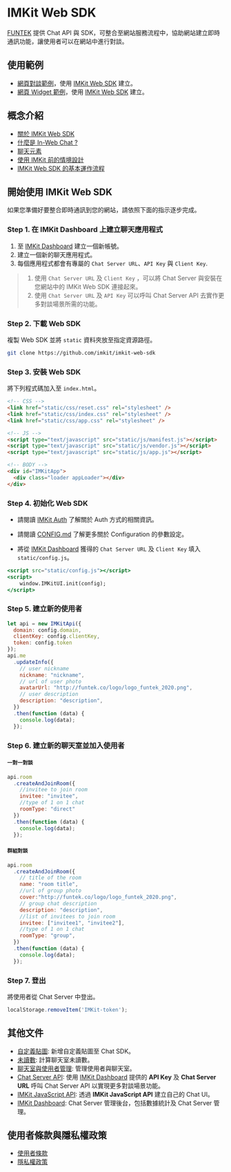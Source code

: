 # IMKit Web SDK

[FUNTEK](http://funtek.co/) 提供 Chat API 與 SDK，可整合至網站服務流程中，協助網站建立即時通訊功能，讓使用者可以在網站中進行對談。

## 使用範例

- [網頁對談範例](https://github.com/imkit/imkit-web-sdk/blob/master/docs/zh-tw/DEMO.md)，使用 [IMKit Web SDK](https://github.com/imkit/imkit-web-sdk/) 建立。
- [網頁 Widget 範例](https://github.com/imkit/imkit-web-sdk/blob/master/demo/iframe.html)，使用 [IMKit Web SDK](https://github.com/imkit/imkit-web-sdk/) 建立。

## 概念介紹

- [關於 IMKit Web SDK](https://github.com/imkit/imkit-web-sdk/blob/master/docs/zh-tw/CONCEPT.md#%E9%97%9C%E6%96%BC-imkit-web-sdk)
- [什麼是 In-Web Chat ?](https://github.com/imkit/imkit-web-sdk/blob/master/docs/zh-tw/CONCEPT.md#%E4%BB%80%E9%BA%BC%E6%98%AF-in-web-chat-)
- [聊天元素](https://github.com/imkit/imkit-web-sdk/blob/master/docs/zh-tw/CONCEPT.md#%E8%81%8A%E5%A4%A9%E5%85%83%E7%B4%A0)
- [使用 IMKit 前的情境設計](https://github.com/imkit/imkit-web-sdk/blob/master/docs/zh-tw/CONCEPT.md#%E4%BD%BF%E7%94%A8-imkit-%E5%89%8D%E7%9A%84%E6%83%85%E5%A2%83%E8%A8%AD%E8%A8%88)
- [IMKit Web SDK 的基本運作流程](https://github.com/imkit/imkit-web-sdk/blob/master/docs/zh-tw/CONCEPT.md#imkit-web-sdk-%E7%9A%84%E5%9F%BA%E6%9C%AC%E9%81%8B%E4%BD%9C%E6%B5%81%E7%A8%8B)

## 開始使用 IMKit Web SDK

如果您準備好要整合即時通訊到您的網站，請依照下面的指示逐步完成。

### Step 1. 在 IMKit Dashboard 上建立聊天應用程式

1.  至 [IMKit Dashboard](https://dashboard.imkit.io/) 建立一個新帳號。
2. 建立一個新的聊天應用程式。
3. 每個應用程式都會有專屬的 `Chat Server URL`、`API Key` 與 `Client Key`.

> 1. 使用 `Chat Server URL` 及 `Client Key` ，可以將 Chat Server 與安裝在您網站中的 IMKit Web SDK 連接起來。
> 2. 使用 `Chat Server URL` 及 `API Key` 可以呼叫 Chat Server API 去實作更多對談場景所需的功能。

### Step 2. 下載 Web SDK

複製 Web SDK 並將 `static` 資料夾放至指定資源路徑。

```bash
git clone https://github.com/imkit/imkit-web-sdk
```

### Step 3. 安裝 Web SDK

將下列程式碼加入至 `index.html`。

```html
<!-- CSS -->
<link href="static/css/reset.css" rel="stylesheet" />
<link href="static/css/index.css" rel="stylesheet" />
<link href="static/css/app.css" rel="stylesheet" />

<!-- JS -->
<script type="text/javascript" src="static/js/manifest.js"></script>
<script type="text/javascript" src="static/js/vendor.js"></script>
<script type="text/javascript" src="static/js/app.js"></script>

<!-- BODY -->
<div id="IMKitApp">
  <div class="loader appLoader"></div>
</div>
```

### Step 4. 初始化 Web SDK

- 請閱讀 [IMKit Auth](https://github.com/FUNTEKco/chat-server-document/wiki#external-auth-service) 了解關於 Auth 方式的相關資訊。

- 請閱讀 [CONFIG.md](https://github.com/imkit/imkit-web-sdk/blob/master/docs/zh-tw/CONFIG.md) 了解更多關於 Configuration 的參數設定。

- 將從 [IMKit Dashboard](https://dashboard.imkit.io/) 獲得的 `Chat Server URL` 及 `Client Key` 填入 `static/config.js`。

```jsx
<script src="static/config.js"></script>
<script>
	window.IMKitUI.init(config);
</script>
```

### Step 5. 建立新的使用者

```jsx
let api = new IMKitApi({
  domain: config.domain,
  clientKey: config.clientKey,
  token: config.token
});
api.me
  .updateInfo({
    // user nickname
    nickname: "nickname",
    // url of user photo
    avatarUrl: "http://funtek.co/logo/logo_funtek_2020.png",
    // user description
    description: "description",
  })
  .then(function (data) {
    console.log(data);
  });
```

### Step 6. 建立新的聊天室並加入使用者


#### `一對一對談`


```jsx
api.room
  .createAndJoinRoom({
    //invitee to join room
    invitee: "invitee",
    //type of 1 on 1 chat
    roomType: "direct"
  })
  .then(function (data) {
    console.log(data);
  });
```

#### `群組對談`


```jsx
api.room
  .createAndJoinRoom({
    // title of the room
    name: "room title",
    //url of group photo
    cover:"http://funtek.co/logo/logo_funtek_2020.png",
    // group chat description
    description: "description",
    //list of invitees to join room
    invitee: ["invitee1", "invitee2"],
    //type of 1 on 1 chat
    roomType: "group", 
  })
  .then(function (data) {
    console.log(data);
  });
```

### Step 7. 登出

將使用者從 Chat Server 中登出。

```jsx
localStorage.removeItem('IMKit-token');
```

## 其他文件

- [自定義貼圖](https://github.com/imkit/imkit-web-sdk/blob/master/docs/zh-tw/STICKER.md): 新增自定義貼圖至 Chat SDK。
- [未讀數](https://github.com/imkit/imkit-web-sdk/blob/master/docs/zh-tw/APILIB.md#badge): 計算聊天室未讀數。
- [聊天室與使用者管理](https://github.com/imkit/imkit-web-sdk/blob/master/docs/zh-tw/APILIB.md): 管理使用者與聊天室。
- [Chat Server API](https://github.com/FUNTEKco/chat-server-document/wiki): 使用 [IMKit Dashboard](https://dashboard.imkit.io/) 提供的 **API Key** 及 **Chat Server URL** 呼叫 Chat Server API 以實現更多對談場景功能。
- [IMKit JavaScript API](https://github.com/imkit/imkit-js-lib): 透過 **IMKit JavaScript API** 建立自己的 Chat UI。
- [IMKit Dashboard](https://dashboard.imkit.io/): Chat Server 管理後台，包括數據統計及 Chat Server 管理。


## 使用者條款與隱私權政策

- [使用者條款](https://github.com/imkit/imkit-web-sdk/blob/master/docs/zh-tw/TERMS.md)
- [隱私權政策](https://github.com/imkit/imkit-web-sdk/blob/master/docs/zh-tw/PRIVACY.md)
